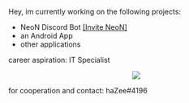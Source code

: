 Hey, 
im currently working on the following projects:
- NeoN Discord Bot <a href="https://discord.com/api/oauth2/authorize?client_id=835458403726786561&permissions=8&scope=bot">[Invite NeoN]</a>
- an Android App
- other applications

career aspiration: IT Specialist

<p align="center">
  <a href="https://skillicons.dev">
    <img src="https://skillicons.dev/icons?i=javascript,nodejs,html,css,androidstudio,java" />
  </a>
</p>

for cooperation and contact: haZee#4196
